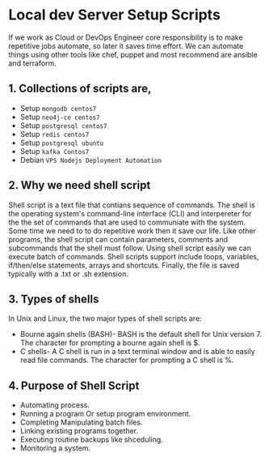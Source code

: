 # Local dev Server Setup Scripts
If we work as Cloud or DevOps Engineer core responsibility is to make repetitive jobs automate, so later it saves time effort. We can automate things using other tools like chef, puppet and most recommend are ansible and terraform.

## 1. Collections of scripts are,

- Setup `mongodb centos7`
- Setup `neo4j-ce centos7`
- Setup `postgresql centos7`
- Setup `redis centos7`
- Setup `postgresql ubuntu`
- Setup `kafka Contos7`
- Debian `VPS Nodejs Deployment Automation`

## 2. Why we need shell script
Shell script is a text file that contians sequence of commands. The shell is the operating system's command-line interface (CLI) and interpereter for the the set of commands that are used to communiate with the system. Some time we need to to do repetitive work then it save our life. Like other programs, the shell script can contain parameters, comments and subcommands that the shell must follow. Using shell script easily we can execute batch of commands. Shell scripts support include loops, variables, if/then/else statements, arrays and shortcuts. Finally, the file is saved typically with a .txt or .sh extension.

## 3. Types of shells
In Unix and Linux, the two major types of shell scripts are:
- Bourne again shells (BASH)- BASH is the default shell for Unix version 7. The character for prompting a bourne again shell is $.
- C shells- A C shell is run in a text terminal window and is able to easily read file commands. The character for prompting a C shell is %.

## 4. Purpose of Shell Script
- Automating process.
- Running a program Or setup program environment.
- Completing Manipulating batch files.
- Linking existing programs together.
- Executing routine backups like shceduling.
- Monitoring a system.

